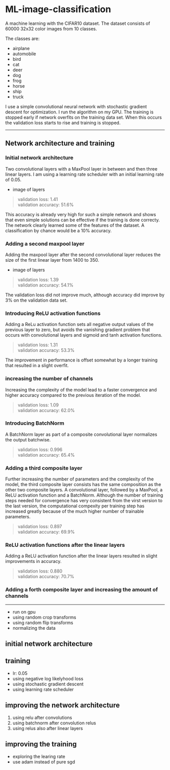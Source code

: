 # ML-image-classification

A machine learning with the CIFAR10 dataset.
The dataset consists of 60000 32x32 color images from 10 classes.

The classes are:

- airplane
- automobile
- bird
- cat
- deer
- dog
- frog
- horse
- ship
- truck

I use a simple convolutional neural network with stochastic gradient descent for optimization. I run the algorithm on my GPU. The training is stopped early if network overfits on the training data set. When this occurs the validation loss starts to rise and training is stopped. 

---

## Network architecture and training

### Initial network architecture 

Two convolutional layers with a MaxPool layer in between and then three linear layers. I am using a learning rate scheduler with an initial learning rate of 0.05.

- image of layers

>validation loss: 1.41  
validation accuracy: 51.6%

This accuracy is already very high for such a simple network and shows that even simple solutions can be effective if the training is done correcty. The network clearly learned some of the features of the dataset. A classification by chance would be a 10% accuracy.

### Adding a second maxpool layer

Adding the maxpool layer after the second convolutional layer reduces the size of the first linear layer from 1400 to 350.

- image of layers


>validation loss: 1.39  
validation accuracy: 54.1%

The validation loss did not improve much, although accuracy did improve by 3% on the validation data set.

### Introducing ReLU activation functions

Adding a ReLu activation function sets all negative output values of the previous layer to zero, but avoids the vanishing gradient problem that occurs with convolutional layers and sigmoid and tanh activation functions.  

>validation loss: 1.31  
validation accuracy: 53.3%

The improvement in performance is offset somewhat by a longer training that resulted in a slight overfit.

### increasing the number of channels

Increasing the complexity of the model lead to a faster convergence and higher accuracy compared to the previous iteration of the model. 

>validation loss: 1.09  
validation accuracy: 62.0%

### Introducing BatchNorm

A BatchNorm layer as part of a composite convolutional layer normalizes the output batchwise. 

>validation loss: 0.996  
validation accuracy: 65.4%

### Adding a third composite layer

Further increasing the number of parameters and the complexity of the model, the third composite layer consists has the same composition as the other two composite layers. A convolutional layer, followed by a MaxPool, a ReLU activation function and a BatchNorm. Although the number of training steps needed for convergence has very consistent from the virst version to the last version, the computational compexity per training step has increased greatly because of the much higher number of trainable parameters.

>validation loss: 0.897  
>validation accuracy: 69.9%


### ReLU activation functions after the linear layers

Adding a ReLU activation function after the linear layers resulted in slight improvements in accuracy.

>validation loss: 0.880  
validation accuracy: 70.7%

### Adding a forth composite layer and increasing the amount of channels

---

- run on gpu
- using random crop transforms
- using random flip transforms
- normalizing the data

## initial network architecture

## training
- lr: 0.05
- using negative log likelyhood loss
- using stochastic gradient descent
- using learning rate scheduler

## improving the network architecture

1. using relu after convolutions
1. using batchnorm after convolution relus
1. using relus also after linear layers

## improving the training

- exploring the learing rate
- use adam instead of pure sgd
